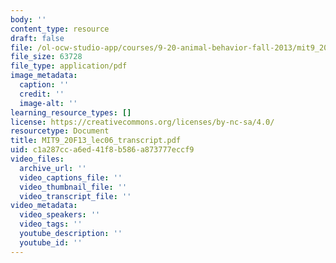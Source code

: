 ```yaml
---
body: ''
content_type: resource
draft: false
file: /ol-ocw-studio-app/courses/9-20-animal-behavior-fall-2013/mit9_20f13_lec06_transcript.pdf
file_size: 63728
file_type: application/pdf
image_metadata:
  caption: ''
  credit: ''
  image-alt: ''
learning_resource_types: []
license: https://creativecommons.org/licenses/by-nc-sa/4.0/
resourcetype: Document
title: MIT9_20F13_lec06_transcript.pdf
uid: c1a287cc-a6ed-41f8-b586-a873777eccf9
video_files:
  archive_url: ''
  video_captions_file: ''
  video_thumbnail_file: ''
  video_transcript_file: ''
video_metadata:
  video_speakers: ''
  video_tags: ''
  youtube_description: ''
  youtube_id: ''
---
```

